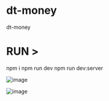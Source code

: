 # dt-money
dt-money
#  RUN >

npm i
npm run dev
npm run dev:server


![image](https://user-images.githubusercontent.com/31021190/232154915-07307921-b207-4ae9-89a3-8801dd3947d8.png)


![image](https://user-images.githubusercontent.com/31021190/232155113-3f4168ea-2766-44b5-a1a6-8e28b06108e5.png)
